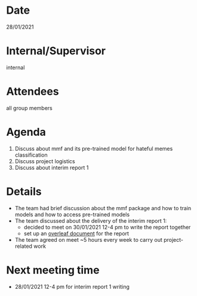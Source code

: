 # Date
28/01/2021

# Internal/Supervisor
internal

# Attendees
all group members

# Agenda
1. Discuss about mmf and its pre-trained model for hateful memes classification
2. Discuss project logistics
3. Discuss about interim report 1

# Details
* The team had brief discussion about the mmf package and how to train models and how to access pre-trained models
* The team discussed about the delivery of the interim report 1:
    * decided to meet on 30/01/2021 12-4 pm to write the report together
    * set up an [overleaf document](https://www.overleaf.com/project/6012d92f1fcd1efd220f06b8) for the report
* The team agreed on meet ~5 hours every week to carry out project-related work

# Next meeting time
* 28/01/2021 12-4 pm for interim report 1 writing


